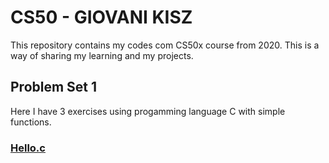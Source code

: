 # CS50 - GIOVANI KISZ

This repository contains my codes com CS50x course from 2020.
This is a way of sharing my learning and my projects.


## Problem Set 1

Here I have 3 exercises using progamming language C with simple functions.

### [Hello.c](2020/PSET1/hello.c)


